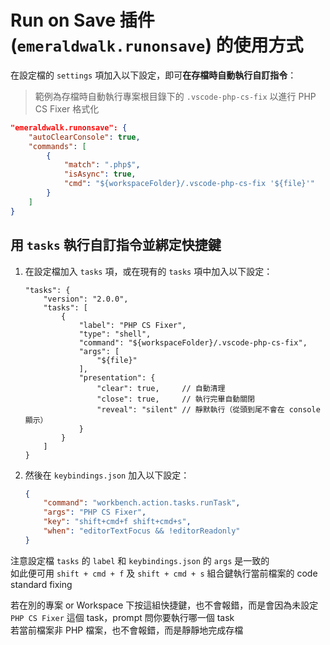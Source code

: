 # Run on Save 插件 (`emeraldwalk.runonsave`) 的使用方式

在設定檔的 `settings` 項加入以下設定，即可**在存檔時自動執行自訂指令**：
> 範例為存檔時自動執行專案根目錄下的 `.vscode-php-cs-fix` 以進行 PHP CS Fixer 格式化
```json
"emeraldwalk.runonsave": {
    "autoClearConsole": true,
    "commands": [
        {
            "match": ".php$",
            "isAsync": true,
            "cmd": "${workspaceFolder}/.vscode-php-cs-fix '${file}'"
        }
    ]
}
```

## 用 `tasks` 執行自訂指令並綁定快捷鍵

1. 在設定檔加入 `tasks` 項，或在現有的 `tasks` 項中加入以下設定：
   ```jsonc
   "tasks": {
       "version": "2.0.0",
       "tasks": [
           {
               "label": "PHP CS Fixer",
               "type": "shell",
               "command": "${workspaceFolder}/.vscode-php-cs-fix",
               "args": [
                   "${file}"
               ],
               "presentation": {
                   "clear": true,     // 自動清理
                   "close": true,     // 執行完畢自動關閉
                   "reveal": "silent" // 靜默執行（從頭到尾不會在 console 顯示）
               }
           }
       ]
   }
   ```
2. 然後在 `keybindings.json` 加入以下設定：
   ```json
   {
       "command": "workbench.action.tasks.runTask",
       "args": "PHP CS Fixer",
       "key": "shift+cmd+f shift+cmd+s",
       "when": "editorTextFocus && !editorReadonly"
   }
   ```

注意設定檔 `tasks` 的 `label` 和 `keybindings.json` 的 `args` 是一致的  
如此便可用 `shift + cmd + f` 及 `shift + cmd + s` 組合鍵執行當前檔案的 code standard fixing

若在別的專案 or Workspace 下按這組快捷鍵，也不會報錯，而是會因為未設定 `PHP CS Fixer` 這個 task，prompt 問你要執行哪一個 task  
若當前檔案非 PHP 檔案，也不會報錯，而是靜靜地完成存檔
